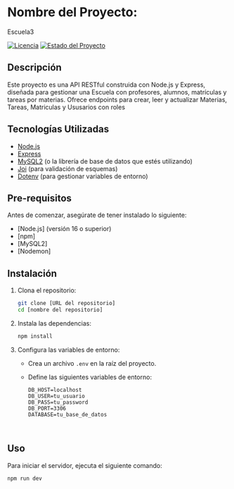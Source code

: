 # Nombre del Proyecto:
Escuela3

[![Licencia](https://img.shields.io/badge/License-MIT-yellow.svg)](https://opensource.org/licenses/MIT)
[![Estado del Proyecto](https://img.shields.io/badge/Status-En%20Desarrollo-orange)](https://shields.io/)

## Descripción
Este proyecto es una API RESTful construida con Node.js y Express, diseñada para gestionar una Escuela con profesores, alumnos, matrículas y tareas por materias. Ofrece endpoints para crear, leer y actualizar Materias, Tareas, Matriculas y Ususarios con roles

## Tecnologías Utilizadas

*   [Node.js](https://nodejs.org/)
*   [Express](https://expressjs.com/)
*   [MySQL2](https://github.com/sidorares/node-mysql2) (o la librería de base de datos que estés utilizando)
*   [Joi](https://joi.dev/) (para validación de esquemas)
*   [Dotenv](https://www.npmjs.com/package/dotenv) (para gestionar variables de entorno)

## Pre-requisitos

Antes de comenzar, asegúrate de tener instalado lo siguiente:

*   [Node.js] (versión 16 o superior)
*   [npm]
*   [MySQL2]
*   [Nodemon]


## Instalación

1.  Clona el repositorio:

    ```bash
    git clone [URL del repositorio]
    cd [nombre del repositorio]
    ```

2.  Instala las dependencias:

    ```bash
    npm install
    ```

3.  Configura las variables de entorno:

    *   Crea un archivo `.env` en la raíz del proyecto.
    *   Define las siguientes variables de entorno:

        ```
        DB_HOST=localhost
        DB_USER=tu_usuario
        DB_PASS=tu_password
        DB_PORT=3306
        DATABASE=tu_base_de_datos
        


## Uso

Para iniciar el servidor, ejecuta el siguiente comando:

```bash
npm run dev